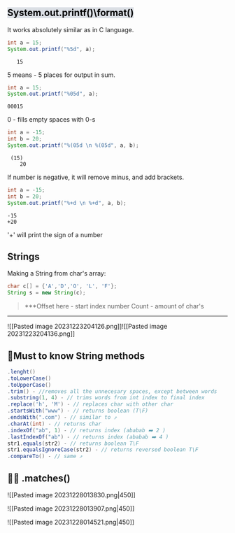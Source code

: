 
## <mark style="background: #CACFD9A6;">System.out.printf()\format()</mark>


It works absolutely similar as in C language.

```Java
int a = 15;
System.out.printf("%5d", a);
```

```Output
   15
```
5 means - 5 places for output in sum.

```Java
int a = 15;
System.out.printf("%05d", a);
```

```Output
00015
```
0 - fills empty spaces with 0-s

```Java
int a = -15;  
int b = 20;  
System.out.printf("%(05d \n %(05d", a, b);
```

```Output
 (15) 
    20
```
If  number is negative, it will remove minus, and add brackets.

```Java
int a = -15;  
int b = 20;  
System.out.printf("%+d \n %+d", a, b);
```

```Output
-15
+20
```
'+' will print the sign of a number

## Strings 

Making a String from char's array: 
```Java
char c[] = {'A','D','O', 'L', 'F'};  
String s = new String(c);
```

>***Offset here - start index number
   Count - amount of char's
***

![[Pasted image 20231223204126.png]]![[Pasted image 20231223204136.png]]
##  📒Must to know String methods

```Java
.lenght()
.toLowerCase()
.toUpperCase()
.trim() - //removes all the unnecesary spaces, except between words 
.substring(1, 4) - // trims words from int index to final index 
.replace('h', 'M') - // replaces char with other char
.startsWith("www") - // returns boolean (T\F)
.endsWith(".com") - // similar to ⤴️
.charAt(int) - // returns char
.indexOf("ab", 1) - // returns index (ababab ➡️ 2 )
.lastIndexOf("ab") - // returns index (ababab ➡️ 4 )
str1.equals(str2) - // returns boolean T\F
str1.equalsIgnoreCase(str2) - // returns reversed boolean T\F
.compareTo() - // same ⤴️
```

## 🧑‍💻 .matches()

![[Pasted image 20231228013830.png|450]]

![[Pasted image 20231228013907.png|450]]

![[Pasted image 20231228014521.png|450]]


